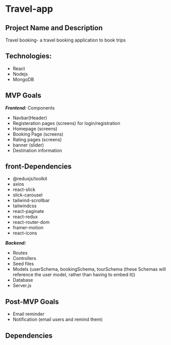 # Travel-app

## Project Name and Description
Travel booking- a travel booking application to book trips 

## Technologies:
- React
- Nodejs
- MongoDB


## MVP Goals
***Frontend:*** 
Components 
- Navbar(Header)
- Registeration pages (screens) for login/registration
- Homepage (screens)
- Booking Page (screens)
- Rating pages (screens)
- banner (slider)
- Destination information


## front-Dependencies
- @reduxjs/toolkit
- axios
- react-slick
- slick-carousel
- tailwind-scrollbar
- tailwindcss
- react-paginate
- react-redux
- react-router-dom
- framer-motion
- react-icons

***Backend:***
- Routes
- Controllers
- Seed files
- Models (userSchema, bookingSchema, tourSchema (these Schemas will reference the user model, rather than having to embed it))
- Database
- Server.js

## Post-MVP Goals
- Email reminder
- Notification (email users and remind them)

## Dependencies
